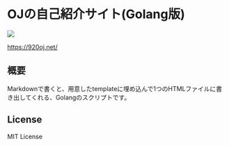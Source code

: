 # OJの自己紹介サイト(Golang版)

![](https://res.cloudinary.com/oj920/image/upload/v1610216286/920oj-net/920oj-net-ogp_t7mh9r.png)

https://920oj.net/

## 概要

Markdownで書くと、用意したtemplateに埋め込んで1つのHTMLファイルに書き出してくれる、Golangのスクリプトです。

## License
MIT License